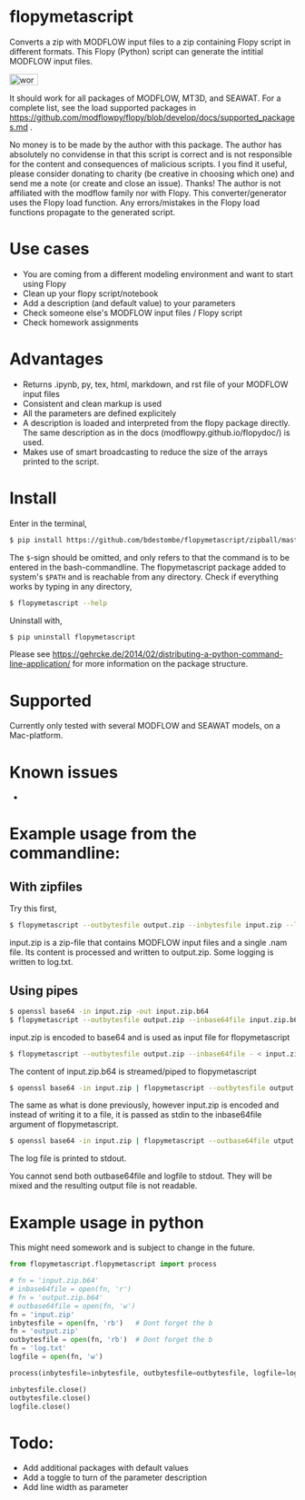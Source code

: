 # flopymetascript
Converts a zip with MODFLOW input files to a zip containing Flopy script in different formats. This Flopy (Python) script can generate the intitial MODFLOW input files.

<img src="https://raw.githubusercontent.com/bdestombe/flopymetascript/master/assets/figures/workflow.png" alt="workflow" style="width:50;height:20">

It should work for all packages of MODFLOW, MT3D, and SEAWAT. For a complete list, see the load supported packages in https://github.com/modflowpy/flopy/blob/develop/docs/supported_packages.md .

No money is to be made by the author with this package. The author has absolutely no convidense in that this script is correct and is not responsible for the content and consequences of malicious scripts. I you find it useful, please consider donating to charity (be creative in choosing which one) and send me a note (or create and close an issue). Thanks! The author is not affiliated with the modflow family nor with Flopy. This converter/generator uses the Flopy load function. Any errors/mistakes in the Flopy load functions propagate to the 
generated script.

# Use cases
- You are coming from a different modeling environment and want to start using Flopy
- Clean up your flopy script/notebook
- Add a description (and default value) to your parameters
- Check someone else's MODFLOW input files / Flopy script
- Check homework assignments


# Advantages
- Returns .ipynb, py, tex, html, markdown, and rst file of your MODFLOW input files
- Consistent and clean markup is used
- All the parameters are defined explicitely
- A description is loaded and interpreted from the flopy package directly. The same description as in the docs (modflowpy.github.io/flopydoc/) is used.
- Makes use of smart broadcasting to reduce the size of the arrays printed to the script.


# Install
Enter in the terminal,
```bash
$ pip install https://github.com/bdestombe/flopymetascript/zipball/master
```
The `$`-sign should be omitted, and only refers to that the command is to be entered in the bash-commandline. The flopymetascript package added to system's `$PATH` and is reachable from any directory. Check if everything works by typing in any directory,
```bash
$ flopymetascript --help
```
Uninstall with,
```bash
$ pip uninstall flopymetascript
```
Please see https://gehrcke.de/2014/02/distributing-a-python-command-line-application/ for more information on the package structure.

# Supported
Currently only tested with several MODFLOW and SEAWAT models, on a Mac-platform. 

# Known issues
- 

# Example usage from the commandline:
## With zipfiles
Try this first,
```bash
$ flopymetascript --outbytesfile output.zip --inbytesfile input.zip --logfile log.txt
```
input.zip is a zip-file that contains MODFLOW input files and a single .nam file. Its content is processed and 
written to output.zip. Some logging is written to log.txt. 

## Using pipes
```bash
$ openssl base64 -in input.zip -out input.zip.b64
$ flopymetascript --outbytesfile output.zip --inbase64file input.zip.b64
```
input.zip is encoded to base64 and is used as input file for flopymetascript

```bash
$ flopymetascript --outbytesfile output.zip --inbase64file - < input.zip.b64
```
The content of input.zip.b64 is streamed/piped to flopymetascript

```bash
$ openssl base64 -in input.zip | flopymetascript --outbytesfile output.zip --inbase64file -
```
The same as what is done previously, however input.zip is encoded and instead of writing it to a file, it is passed
as stdin to the inbase64file argument of flopymetascript.

```bash
$ openssl base64 -in input.zip | flopymetascript --outbase64file utput.zip --inbase64file - --logfile -
```
The log file is printed to stdout.

You cannot send both outbase64file and logfile to stdout. They will be mixed and the resulting output file is not readable.

# Example usage in python
This might need somework and is subject to change in the future.

```python
from flopymetascript.flopymetascript import process

# fn = 'input.zip.b64'
# inbase64file = open(fn, 'r')
# fn = 'output.zip.b64'
# outbase64file = open(fn, 'w')
fn = 'input.zip'
inbytesfile = open(fn, 'rb')   # Dont forget the b
fn = 'output.zip'
outbytesfile = open(fn, 'rb')  # Dont forget the b
fn = 'log.txt'
logfile = open(fn, 'w')

process(inbytesfile=inbytesfile, outbytesfile=outbytesfile, logfile=logfile)

inbytesfile.close()
outbytesfile.close()
logfile.close()
```


# Todo:
- Add additional packages with default values
- Add a toggle to turn of the parameter description
- Add line width as parameter
